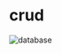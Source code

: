 # crud
![database](https://github.com/chyailmwti22/crud/assets/145304966/20d96aa0-d535-4ca5-b2c7-741b091023ee)
